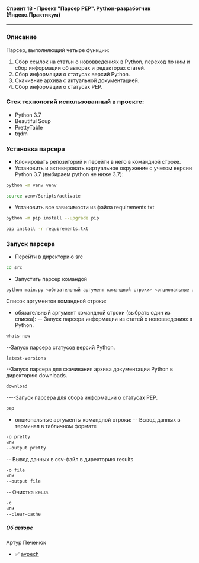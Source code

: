 ####  Спринт 18 - Проект "Парсер PEP". Python-разработчик (Яндекс.Практикум)
---
### Описание
Парсер, выполняющий четыре функции:
1. Сбор ссылок на статьи о нововведениях в Python, переход по ним и сбор информации об авторах и редакторах статей.
2. Сбор информации о статусах версий Python.
3. Скачивние архива с актуальной документацией.
4. Сбор информации о статусах PEP.

### Стек технологий использованный в проекте:
- Python 3.7
- Beautiful Soup
- PrettyTable
- tqdm

### Установка парсера
- Клонировать репозиторий и перейти в него в командной строке.
- Установить и активировать виртуальное окружение c учетом версии Python 3.7 (выбираем python не ниже 3.7):

```bash
python -m venv venv
```

```bash
source venv/Scripts/activate
```
- Установить все зависимости из файла requirements.txt

```bash
python -m pip install --upgrade pip
```

```bash
pip install -r requirements.txt
```
### Запуск парсера
- Перейти в директорию src

```bash
cd src
```

- Запустить парсер командой

```bash
python main.py <обязательный аргумент командной строки> <опциональные аргументы командной строки>
```
Список аргументов командной строки:
- обязательный аргумент командной строки (выбрать один из списка):
-- Запуск парсера информации из статей о нововведениях в Python.
```bash
whats-new
```
--Запуск парсера статусов версий Python.
```bash
latest-versions
```
--Запуск парсера для скачивания архива документации Python в директорию downloads.
```bash
download
```
----Запуск парсера для сбора информации о статусах PEP.
```bash
pep
```
- опциональные аргументы командной строки:
-- Вывод данных в терминал в табличном формате
```bash
-o pretty
или
--output pretty
```
-- Вывод данных в csv-файл в директорию results
```bash
-o file
или
--output file
```
-- Очистка кеша.
```bash
-c
или
--clear-cache
```

##### Об авторе
Артур Печенюк
- :white_check_mark: [avpech](https://github.com/avpech)